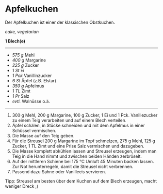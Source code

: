 # Apfelkuchen

Der Apfelkuchen ist einer der klassischen Obstkuchen.

*cake, vegetarian*

**1 Blech(e)**

---

- *575 g* Mehl
- *400 g* Margarine
- *225 g* Zucker
- *1 St* Ei
- *1 Pck* Vanillinzucker
- *6 St* Äpfel (z.B. Elstar)
- *350 g* Apfelmus
- *1 TL* Zimt
- *1 Pr* Salz
- *evtl.* Walnüsse o.ä.

---

1. 300 g Mehl, 200 g Margarine, 100 g Zucker, 1 Ei und 1 Pck. Vanillezucker zu einem Teig verarbeiten und auf einem Blech verteilen.
2. Äpfel schälen, in Stücke schneiden und mit dem Apfelmus in einer Schüssel vermischen.
3. Die Masse auf den Teig geben.
4. Für die Streusel 200 g Margarine im Topf schmelzen, 275 g Mehl, 125 g Zucker, 1 TL Zimt und eine Prise Salz vermischen und dazugeben.
5. Die Masse komplett abkühlen lassen und Streusel erzeugen, indem man Teig in die Hand nimmt und zwischen beiden Händen zerbröselt.
6. Auf der mittleren Schiene bei 175 °C Umluft 45 Minuten backen lassen. Zur Not herunterregeln, damit die Streusel nicht verbrennen.
7. Passend dazu Sahne oder Vanilleeis servieren.

Tipp: Streusel am besten über dem Kuchen auf dem Blech erzeugen, macht weniger Dreck ;)
